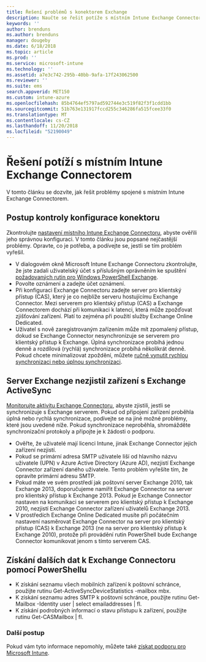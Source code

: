 ```yaml
---
title: Řešení problémů s konektorem Exchange
description: Naučte se řešit potíže s místním Intune Exchange Connectorem.
keywords: ''
author: brenduns
ms.author: brenduns
manager: dougeby
ms.date: 6/18/2018
ms.topic: article
ms.prod: ''
ms.service: microsoft-intune
ms.technology: ''
ms.assetid: a7e3c742-295b-40bb-9afa-17f243062500
ms.reviewer: ''
ms.suite: ems
search.appverid: MET150
ms.custom: intune-azure
ms.openlocfilehash: 85b4764ef5797ad592744e3c519f82f3f1cdd1bb
ms.sourcegitcommit: 51b763e131917fccd255c346286fa515fcee33f0
ms.translationtype: MT
ms.contentlocale: cs-CZ
ms.lasthandoff: 11/20/2018
ms.locfileid: "52190049"
---
```

# <a name="troubleshoot-the-intune-on-premises-exchange-connector"></a>Řešení potíží s místním Intune Exchange Connectorem

V tomto článku se dozvíte, jak řešit problémy spojené s místním Intune Exchange Connectorem.

## <a name="steps-for-checking-the-connector-configuration"></a>Postup kontroly konfigurace konektoru 

Zkontrolujte [nastavení místního Intune Exchange Connectoru](exchange-connector-install.md), abyste ověřili jeho správnou konfiguraci. V tomto článku jsou popsané nejčastější problémy. Opravte, co je potřeba, a podívejte se, jestli se tím problém vyřešil.

 - V dialogovém okně Microsoft Intune Exchange Connectoru zkontrolujte, že jste zadali uživatelský účet s příslušným oprávněním ke spuštění [požadovaných rutin pro Windows PowerShell Exchange](exchange-connector-install.md#exchange-cmdlet-requirements).
- Povolte oznámení a zadejte účet oznámení.
 - Při konfiguraci Exchange Connectoru zadejte server pro klientský přístup (CAS), který je co nejblíže serveru hostujícímu Exchange Connector. Mezi serverem pro klientský přístup (CAS) a Exchange Connectorem dochází při komunikaci k latenci, která může zpožďovat zjišťování zařízení. Platí to zejména při použití služby Exchange Online Dedicated.
 - Uživatel s nově zaregistrovaným zařízením může mít zpomalený přístup, dokud se Exchange Connector nesynchronizuje se serverem pro klientský přístup k Exchange. Úplná synchronizace probíhá jednou denně a rozdílová (rychlá) synchronizace probíhá několikrát denně.  Pokud chcete minimalizovat zpoždění, můžete [ručně vynutit rychlou synchronizaci nebo úplnou synchronizaci](exchange-connector-install.md#manually-force-a-quick-sync-or-full-sync).
 
## <a name="exchange-activesync-device-not-discovered-from-exchange"></a>Server Exchange nezjistil zařízení s Exchange ActiveSync
[Monitorujte aktivitu Exchange Connectoru](exchange-connector-install.md#on-premises-exchange-connector-high-availability-support), abyste zjistili, jestli se synchronizuje s Exchange serverem. Pokud od připojení zařízení proběhla úplná nebo rychlá synchronizace, podívejte se na jiné možné problémy, které jsou uvedené níže. Pokud synchronizace neproběhla, shromážděte synchronizační protokoly a připojte je k žádosti o podporu.

 - Ověřte, že uživatelé mají licenci Intune, jinak Exchange Connector jejich zařízení nezjistí.
 - Pokud se primární adresa SMTP uživatele liší od hlavního názvu uživatele (UPN) v Azure Active Directory (Azure AD), nezjistí Exchange Connector zařízení daného uživatele. Tento problém vyřešíte tím, že opravíte primární adresu SMTP.
 - Pokud máte ve svém prostředí jak poštovní server Exchange 2010, tak Exchange 2013, doporučujeme namířit Exchange Connector na server pro klientský přístup k Exchange 2013. Pokud je Exchange Connector nastaven na komunikaci se serverem pro klientský přístup k Exchange 2010, nezjistí Exchange Connector zařízení uživatelů Exchange 2013. 
- V prostředích Exchange Online Dedicated musíte při počátečním nastavení nasměrovat Exchange Connector na server pro klientský přístup (CAS) k Exchange 2013 (ne na server pro klientský přístup k Exchange 2010), protože při provádění rutin PowerShell bude Exchange Connector komunikovat jenom s tímto serverem CAS.


## <a name="using-powershell-to-get-more-data-on-exchange-connector-issues"></a>Získání dalších dat k Exchange Connectoru pomocí PowerShellu
- K získání seznamu všech mobilních zařízení k poštovní schránce, použijte rutinu Get-ActiveSyncDeviceStatistics -mailbox mbx.
- K získání seznamu adres SMTP k poštovní schránce, použijte rutinu Get-Mailbox -Identity user | select emailaddresses | fl.
- K získání podrobných informací o stavu přístupu k zařízení, použijte rutinu Get-CASMailbox <upn> | fl.

### <a name="next-steps"></a>Další postup
Pokud vám tyto informace nepomohly, můžete také [získat podporu pro Microsoft Intune](get-support.md).
